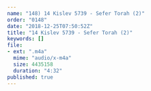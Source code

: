 ```yaml
---
name: "148) 14 Kislev 5739 - Sefer Torah (2)"
order: "0148"
date: "2018-12-25T07:50:52Z"
title: "14 Kislev 5739 - Sefer Torah (2)"
keywords: []
file:
- ext: ".m4a"
  mime: "audio/x-m4a"
  size: 4435158
  duration: "4:32"
published: true
---
```

